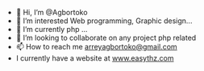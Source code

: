 - 👋 Hi, I’m @Agbortoko
- 👀 I’m interested Web programming,  Graphic design...
- 🌱 I’m currently php ...
- 💞️ I’m looking to collaborate on any project php related
- 📫 How to reach me arreyagbortoko@gmail.com
- I currently have a website at www.easythz.com
<!---
Agbortoko/Agbortoko is a ✨ special ✨ repository because its `README.md` (this file) appears on your GitHub profile.
You can click the Preview link to take a look at your changes.
--->
